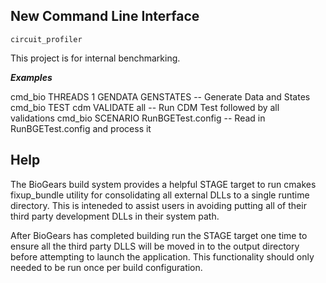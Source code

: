 
## New Command Line Interface
```
circuit_profiler
```

This project is for internal benchmarking.

***Examples*** 

cmd_bio THREADS 1 GENDATA GENSTATES  -- Generate Data and States
cmd_bio TEST cdm VALIDATE all -- Run CDM Test followed by all validations
cmd_bio SCENARIO RunBGETest.config -- Read in RunBGETest.config and process it 

## Help
The BioGears build system provides a helpful STAGE target to run cmakes fixup_bundle utility for consolidating all external DLLs to a single runtime directory. This is inteneded to assist users in avoiding putting all of their third party development DLLs in their system path. 

After BioGears has completed building run the STAGE target one time to ensure all the third party DLLS will be moved in to the output directory before attempting to launch the application. This functionality should only needed to be run once per build configuration.
